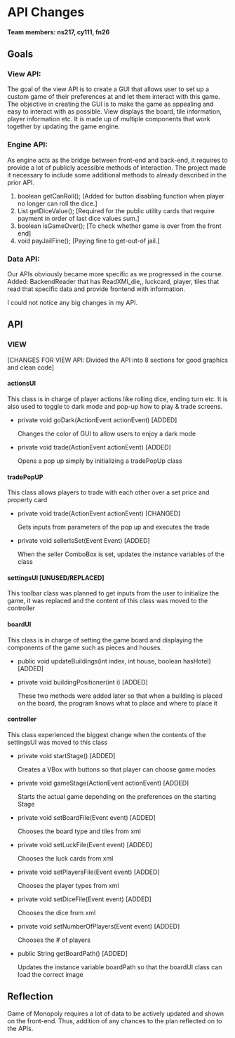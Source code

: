 # API Changes
#### Team members: ns217, cy111, fn26

## Goals
### View API:
The goal of the view API is to create a GUI that allows user to set up a custom game of their preferences at and let them
interact with this game. The objective in creating the GUI is to make the game as appealing and easy to interact with as possible.
View displays the board, tile information, player information etc. It is made up of multiple components that work together
by updating the game engine. 

### Engine API:
As engine acts as the bridge between front-end and back-end, it requires to provide a lot of 
publicly acessible methods of interaction. The project made it necessary to include some additional methods 
to already described in the prior API. 

1. boolean getCanRoll();  [Added for button disabling function when player no longer can roll the dice.]
2. List<Integer> getDiceValue(); [Required for the public utility cards that require payment in order of last dice values sum.]
3. boolean isGameOver(); [To check whether game is over from the front end]
3. void payJailFine(); [Paying fine to get-out-of jail.]
### Data API:
Our APIs obviously became more specific as we progressed in the course.
Added: BackendReader that has ReadXMl_die,, luckcard, player, tiles that read
that specific data and provide frontend with information.

I could not notice any big changes in my API.
### 

## API
### VIEW

[CHANGES FOR VIEW API: Divided the API into 8 sections for good graphics and clean code]

#### actionsUI

This class is in charge of player actions like rolling dice, ending turn etc.
It is also used to toggle to dark mode and pop-up how to play & trade screens.

- private void goDark(ActionEvent actionEvent) [ADDED]

    Changes the color of GUI to allow users to enjoy a dark mode
    
- private void trade(ActionEvent actionEvent) [ADDED]

    Opens a pop up simply by initializing a tradePopUp class
    
#### tradePopUP

This class allows players to trade with each other over a set price and property card

- private void trade(ActionEvent actionEvent) [CHANGED]

    Gets inputs from parameters of the pop up and executes the trade

- private void sellerIsSet(Event Event) [ADDED]

    When the seller ComboBox is set, updates the instance variables of the class
    
#### settingsUI [UNUSED/REPLACED]

This toolbar class was planned to get inputs from the user to initialize the game, it was replaced 
and the content of this class was moved to the controller

#### boardUI 

This class is in charge of setting the game board and displaying the components of the game such as pieces and houses.

- public void updateBuildings(int index, int house, boolean hasHotel) [ADDED]

- private void buildingPositioner(int i) [ADDED]

    These two methods were added later so that when a building is placed on the board, the program knows what to place
    and where to place it
    
#### controller  

This class experienced the biggest change when the contents of the settingsUI was moved to this class
    
- private void startStage() [ADDED]
    
    Creates a VBox with buttons so that player can choose game modes

- private void gameStage(ActionEvent actionEvent) [ADDED]

    Starts the actual game depending on the preferences on the starting Stage

- private void setBoardFile(Event event) [ADDED]

    Chooses the board type and tiles from xml
            
- private void setLuckFile(Event event) [ADDED]

    Chooses the luck cards from xml
            
- private void setPlayersFile(Event event) [ADDED]

    Chooses the player types from xml
            
- private void setDiceFile(Event event) [ADDED]

    Chooses the dice from xml
            
- private void setNumberOfPlayers(Event event) [ADDED]

    Chooses the # of players
    
- public String getBoardPath() [ADDED]

    Updates the instance variable boardPath so that the boardUI class can load the correct image
    
     
## Reflection
Game of Monopoly requires a lot of data to be actively 
updated and shown on the front-end. Thus, addition of any chances to 
the plan reflected on to the APIs. 
